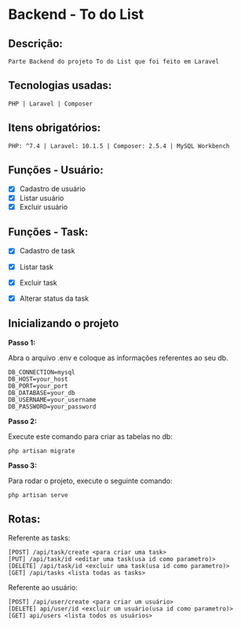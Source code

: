# Backend - To do List

## Descrição:
```
Parte Backend do projeto To do List que foi feito em Laravel 
```

## Tecnologias usadas: 
```
PHP | Laravel | Composer 
```

## Itens obrigatórios: 
```
PHP: ^7.4 | Laravel: 10.1.5 | Composer: 2.5.4 | MySQL Workbench
```

## Funções - Usuário:

- [x] Cadastro de usuário
- [x] Listar usuário
- [x] Excluir usuário

## Funções - Task:

- [x] Cadastro de task
- [x] Listar task
- [x] Excluir task
- [x] Alterar status da task


## Inicializando o projeto


**Passo 1:**

Abra o arquivo .env e coloque as informações referentes ao seu db.

```
DB_CONNECTION=mysql 
DB_HOST=your_host
DB_PORT=your_port
DB_DATABASE=your_db
DB_USERNAME=your_username
DB_PASSWORD=your_password 
```

**Passo 2:**

Execute este comando para criar as tabelas no db:

```
php artisan migrate
```

**Passo 3:**

Para rodar o projeto, execute o seguinte comando:

```
php artisan serve
```

## Rotas:

Referente as tasks:

```
[POST] /api/task/create <para criar uma task>
[PUT] /api/task/id <editar uma task(usa id como parametro)>
[DELETE] /api/task/id <excluir uma task(usa id como parametro)>
[GET] /api/tasks <lista todas as tasks>

```

Referente ao usuário:

```
[POST] /api/user/create <para criar um usuário>
[DELETE] api/user/id <excluir um usuário(usa id como parametro)>
[GET] api/users <lista todos os usuários>

```


